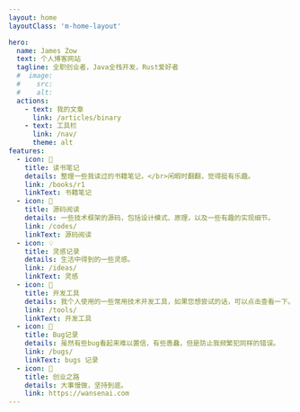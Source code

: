 ```yaml
---
layout: home
layoutClass: 'm-home-layout'

hero:
  name: James Zow
  text: 个人博客网站
  tagline: 全职创业者，Java全栈开发，Rust爱好者
  #  image:
  #    src:
  #    alt:
  actions:
    - text: 我的文章
      link: /articles/binary
    - text: 工具栏
      link: /nav/
      theme: alt
features:
  - icon: 📖
    title: 读书笔记
    details: 整理一些我读过的书籍笔记，</br>闲暇时翻翻，觉得挺有乐趣。
    link: /books/r1
    linkText: 书籍笔记
  - icon: 📘
    title: 源码阅读
    details: 一些技术框架的源码，包括设计模式、原理，以及一些有趣的实现细节。
    link: /codes/
    linkText: 源码阅读
  - icon: 💡
    title: 灵感记录
    details: 生活中得到的一些灵感。
    link: /ideas/
    linkText: 灵感
  - icon: 🧰
    title: 开发工具
    details: 我个人使用的一些常用技术开发工具，如果您想尝试的话，可以点击查看一下。
    link: /tools/
    linkText: 开发工具
  - icon: 🐞
    title: Bug记录
    details: 虽然有些bug看起来难以置信，有些愚蠢，但是防止我频繁犯同样的错误。
    link: /bugs/
    linkText: bugs 记录
  - icon: 💯
    title: 创业之路
    details: 大事慢做，坚持到底。
    link: https://wansenai.com
---
```


<style>
/*爱的魔力转圈圈*/
.m-home-layout .image-src:hover {
  transform: translate(-50%, -50%) rotate(666turn);
  transition: transform 59s 1s cubic-bezier(0.3, 0, 0.8, 1);
}

.m-home-layout .details small {
  opacity: 0.8;
}

.m-home-layout .bottom-small {
  display: block;
  margin-top: 2em;
  text-align: right;
}
</style>
